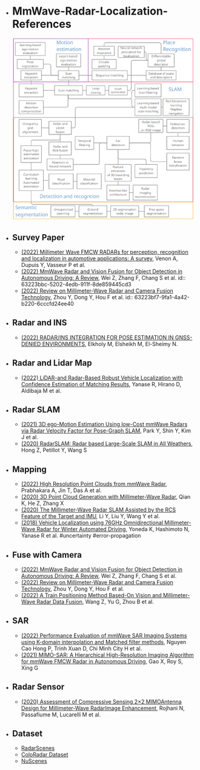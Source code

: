 - # MmWave-Radar-Localization-References
  ![image.png](../assets/image_1663203277420_0.png)
- ## Survey Paper
	- [(2022) Millimeter Wave FMCW RADARs for perception, recognition and localization in automotive applications: A survey](https://ieeexplore.ieee.org/stamp/stamp.jsp?tp=&arnumber=9760104), Venon A, Dupuis Y, Vasseur P et al.
	- [(2022) MmWave Radar and Vision Fusion for Object Detection in Autonomous Driving: A Review](https://doi.org/10.3390/s22072542), Wei Z, Zhang F, Chang S et al.
	  id:: 63223bbc-5202-4edb-911f-8de859445cd3
	- [(2022) Review on Millimeter-Wave Radar and Camera Fusion Technology](https://creativecommons.org/licenses/by/4.0/), Zhou Y, Dong Y, Hou F et al.
	  id:: 63223bf7-9fa1-4a42-b220-6cccfd24ee40
- ## Radar and INS
	- [(2022) RADAR/INS INTEGRATION FOR POSE ESTIMATION IN GNSS-DENIED ENVIRONMENTS](https://www.int-arch-photogramm-remote-sens-spatial-inf-sci.net/XLIII-B1-2022/137/2022/isprs-archives-XLIII-B1-2022-137-2022.pdf), Elkholy M, Elsheikh M, El-Sheimy N.
- ## Radar and Lidar Map
	- [(2022) LiDAR-and Radar-Based Robust Vehicle Localization with Confidence Estimation of Matching Results](https://www.mdpi.com/1424-8220/22/9/3545/htm), Yanase R, Hirano D, Aldibaja M et al.
- ## Radar SLAM
	- [(2021) 3D ego-Motion Estimation Using low-Cost mmWave Radars via Radar Velocity Factor for Pose-Graph SLAM](https://ieeexplore.ieee.org/abstract/document/9495184), Park Y, Shin Y, Kim J et al.
	- [(2020) RadarSLAM: Radar based Large-Scale SLAM in All Weathers](https://ieeexplore.ieee.org/abstract/document/9341287), Hong Z, Petillot Y, Wang S
- ## Mapping
	- [(2022) High Resolution Point Clouds from mmWave Radar](https://arxiv.org/abs/2206.09273), Prabhakara A, Jin T, Das A et al.
	- [(2020) 3D Point Cloud Generation with Millimeter-Wave Radar](https://doi.org/10.1145/3432221), Qian K, He Z, Zhang X
	- [(2020) The Millimeter-Wave Radar SLAM Assisted by the RCS Feature of the Target and IMU](https://www.mdpi.com/1424-8220/20/18/5421), Li Y, Liu Y, Wang Y et al.
	- [(2018) Vehicle Localization using 76GHz Omnidirectional Millimeter-Wave Radar for Winter Automated Driving](https://ieeexplore.ieee.org/abstract/document/8500378), Yoneda K, Hashimoto N, Yanase R et al. #uncertainty #error-propagation
- ## Fuse with Camera
	- [(2022) MmWave Radar and Vision Fusion for Object Detection in Autonomous Driving: A Review](https://doi.org/10.3390/s22072542), Wei Z, Zhang F, Chang S et al.
	- [(2022) Review on Millimeter-Wave Radar and Camera Fusion Technology](https://creativecommons.org/licenses/by/4.0/), Zhou Y, Dong Y, Hou F et al.
	- [(2022) A Train Positioning Method Based-On Vision and Millimeter-Wave Radar Data Fusion](https://www.ieee.org/publications/rights/index.html), Wang Z, Yu G, Zhou B et al.
- ## SAR
	- [(2022) Performance Evaluation of mmWave SAR Imaging Systems using K-domain interpolation and Matched filter methods](https://ieeexplore.ieee.org/abstract/document/9852019), Nguyen Cao Hong P, Trinh Xuan D, Chi Minh City H et al.
	- [(2021) MIMO-SAR: A Hierarchical High-Resolution Imaging Algorithm for mmWave FMCW Radar in Autonomous Driving](https://www.ieee.org/publications/rights/index.html), Gao X, Roy S, Xing G
- ## Radar Sensor
	- [(2020) Assessment of Compressive Sensing 2×2 MIMOAntenna Design for Millimeter-Wave RadarImage Enhancement]([www.mdpi.com/journal/electronics](https://www.mdpi.com/2079-9292/9/4/624)), Rojhani N, Passafiume M, Lucarelli M et al.
- ## Dataset
	- [RadarScenes](https://radar-scenes.com/)
	- [ColoRadar Dataset](https://arpg.github.io/coloradar//)
	- [NuScenes](https://www.nuscenes.org/)